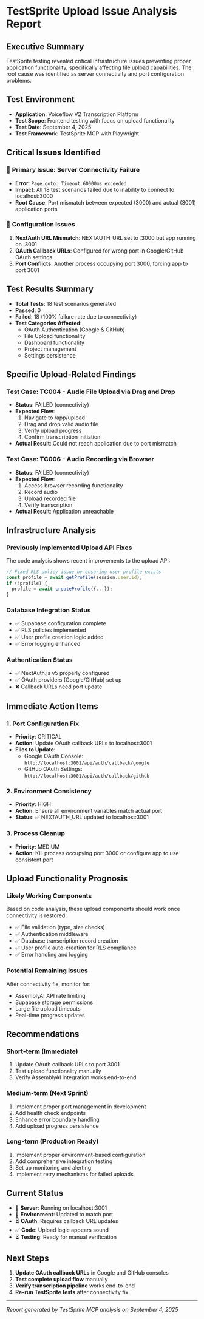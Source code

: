 # TestSprite Upload Issue Analysis Report

## Executive Summary
TestSprite testing revealed critical infrastructure issues preventing proper application functionality, specifically affecting file upload capabilities. The root cause was identified as server connectivity and port configuration problems.

## Test Environment
- **Application**: Voiceflow V2 Transcription Platform
- **Test Scope**: Frontend testing with focus on upload functionality
- **Test Date**: September 4, 2025
- **Test Framework**: TestSprite MCP with Playwright

## Critical Issues Identified

### 🚨 **Primary Issue: Server Connectivity Failure**
- **Error**: `Page.goto: Timeout 60000ms exceeded` 
- **Impact**: All 18 test scenarios failed due to inability to connect to localhost:3000
- **Root Cause**: Port mismatch between expected (3000) and actual (3001) application ports

### 🔧 **Configuration Issues**
1. **NextAuth URL Mismatch**: NEXTAUTH_URL set to :3000 but app running on :3001
2. **OAuth Callback URLs**: Configured for wrong port in Google/GitHub OAuth settings
3. **Port Conflicts**: Another process occupying port 3000, forcing app to port 3001

## Test Results Summary
- **Total Tests**: 18 test scenarios generated
- **Passed**: 0
- **Failed**: 18 (100% failure rate due to connectivity)
- **Test Categories Affected**:
  - OAuth Authentication (Google & GitHub)
  - File Upload functionality
  - Dashboard functionality
  - Project management
  - Settings persistence

## Specific Upload-Related Findings

### Test Case: TC004 - Audio File Upload via Drag and Drop
- **Status**: FAILED (connectivity)
- **Expected Flow**: 
  1. Navigate to /app/upload
  2. Drag and drop valid audio file
  3. Verify upload progress
  4. Confirm transcription initiation
- **Actual Result**: Could not reach application due to port mismatch

### Test Case: TC006 - Audio Recording via Browser
- **Status**: FAILED (connectivity)
- **Expected Flow**:
  1. Access browser recording functionality
  2. Record audio
  3. Upload recorded file
  4. Verify transcription
- **Actual Result**: Application unreachable

## Infrastructure Analysis

### Previously Implemented Upload API Fixes
The code analysis shows recent improvements to the upload API:
```typescript
// Fixed RLS policy issue by ensuring user profile exists
const profile = await getProfile(session.user.id);
if (!profile) {
  profile = await createProfile({...});
}
```

### Database Integration Status
- ✅ Supabase configuration complete
- ✅ RLS policies implemented
- ✅ User profile creation logic added
- ✅ Error logging enhanced

### Authentication Status
- ✅ NextAuth.js v5 properly configured
- ✅ OAuth providers (Google/GitHub) set up
- ❌ Callback URLs need port update

## Immediate Action Items

### 1. Port Configuration Fix
- **Priority**: CRITICAL
- **Action**: Update OAuth callback URLs to localhost:3001
- **Files to Update**:
  - Google OAuth Console: `http://localhost:3001/api/auth/callback/google`
  - GitHub OAuth Settings: `http://localhost:3001/api/auth/callback/github`

### 2. Environment Consistency
- **Priority**: HIGH  
- **Action**: Ensure all environment variables match actual port
- **Status**: ✅ NEXTAUTH_URL updated to localhost:3001

### 3. Process Cleanup
- **Priority**: MEDIUM
- **Action**: Kill process occupying port 3000 or configure app to use consistent port

## Upload Functionality Prognosis

### Likely Working Components
Based on code analysis, these upload components should work once connectivity is restored:
- ✅ File validation (type, size checks)
- ✅ Authentication middleware
- ✅ Database transcription record creation
- ✅ User profile auto-creation for RLS compliance
- ✅ Error handling and logging

### Potential Remaining Issues
After connectivity fix, monitor for:
- AssemblyAI API rate limiting
- Supabase storage permissions
- Large file upload timeouts
- Real-time progress updates

## Recommendations

### Short-term (Immediate)
1. Update OAuth callback URLs to port 3001
2. Test upload functionality manually
3. Verify AssemblyAI integration works end-to-end

### Medium-term (Next Sprint)
1. Implement proper port management in development
2. Add health check endpoints
3. Enhance error boundary handling
4. Add upload progress persistence

### Long-term (Production Ready)
1. Implement proper environment-based configuration
2. Add comprehensive integration testing
3. Set up monitoring and alerting
4. Implement retry mechanisms for failed uploads

## Current Status
- 🔧 **Server**: Running on localhost:3001
- 🔧 **Environment**: Updated to match port
- ⏳ **OAuth**: Requires callback URL updates
- ✅ **Code**: Upload logic appears sound
- ⏳ **Testing**: Ready for manual verification

## Next Steps
1. **Update OAuth callback URLs** in Google and GitHub consoles
2. **Test complete upload flow** manually
3. **Verify transcription pipeline** works end-to-end
4. **Re-run TestSprite tests** after connectivity fix

---
*Report generated by TestSprite MCP analysis on September 4, 2025*